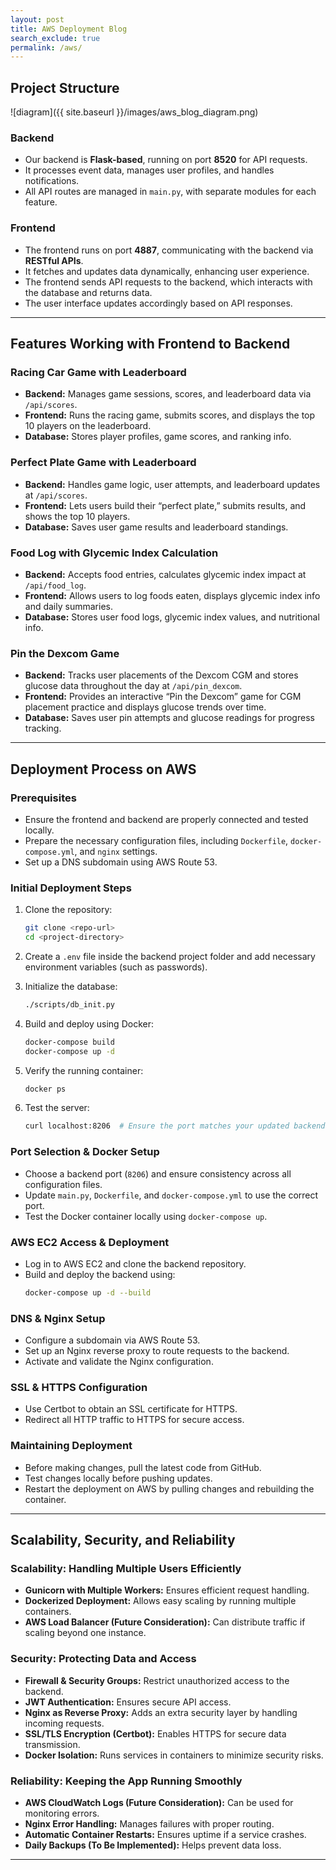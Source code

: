 ```yaml
---
layout: post
title: AWS Deployment Blog
search_exclude: true
permalink: /aws/
---
```


## Project Structure
![diagram]({{ site.baseurl }}/images/aws_blog_diagram.png)

### Backend
- Our backend is **Flask-based**, running on port **8520** for API requests.
- It processes event data, manages user profiles, and handles notifications.
- All API routes are managed in `main.py`, with separate modules for each feature.

### Frontend
- The frontend runs on port **4887**, communicating with the backend via **RESTful APIs**.
- It fetches and updates data dynamically, enhancing user experience.
- The frontend sends API requests to the backend, which interacts with the database and returns data.
- The user interface updates accordingly based on API responses.

---
## Features Working with Frontend to Backend

### Racing Car Game with Leaderboard
- **Backend:** Manages game sessions, scores, and leaderboard data via `/api/scores`.
- **Frontend:** Runs the racing game, submits scores, and displays the top 10 players on the leaderboard.
- **Database:** Stores player profiles, game scores, and ranking info.

### Perfect Plate Game with Leaderboard
- **Backend:** Handles game logic, user attempts, and leaderboard updates at `/api/scores`.
- **Frontend:** Lets users build their “perfect plate,” submits results, and shows the top 10 players.
- **Database:** Saves user game results and leaderboard standings.

### Food Log with Glycemic Index Calculation
- **Backend:** Accepts food entries, calculates glycemic index impact at `/api/food_log`.
- **Frontend:** Allows users to log foods eaten, displays glycemic index info and daily summaries.
- **Database:** Stores user food logs, glycemic index values, and nutritional info.

### Pin the Dexcom Game
- **Backend:** Tracks user placements of the Dexcom CGM and stores glucose data throughout the day at `/api/pin_dexcom`.
- **Frontend:** Provides an interactive “Pin the Dexcom” game for CGM placement practice and displays glucose trends over time.
- **Database:** Saves user pin attempts and glucose readings for progress tracking.

---
## **Deployment Process on AWS**

### Prerequisites  
- Ensure the frontend and backend are properly connected and tested locally.  
- Prepare the necessary configuration files, including `Dockerfile`, `docker-compose.yml`, and `nginx` settings.  
- Set up a DNS subdomain using AWS Route 53.  

### **Initial Deployment Steps**
1. Clone the repository:
   ```sh
   git clone <repo-url>
   cd <project-directory>
   ```

2. Create a `.env` file inside the backend project folder and add necessary environment variables (such as passwords).

3. Initialize the database:
   ```sh
   ./scripts/db_init.py
   ```

4. Build and deploy using Docker:
   ```sh
   docker-compose build
   docker-compose up -d
   ```

5. Verify the running container:
   ```sh
   docker ps
   ```

6. Test the server:
   ```sh
   curl localhost:8206  # Ensure the port matches your updated backend port
   ```

### **Port Selection & Docker Setup**  
- Choose a backend port (`8206`) and ensure consistency across all configuration files.  
- Update `main.py`, `Dockerfile`, and `docker-compose.yml` to use the correct port.  
- Test the Docker container locally using `docker-compose up`.  

### **AWS EC2 Access & Deployment**  
- Log in to AWS EC2 and clone the backend repository.  
- Build and deploy the backend using:
  ```sh
  docker-compose up -d --build
  ```

### **DNS & Nginx Setup**
- Configure a subdomain via AWS Route 53.
- Set up an Nginx reverse proxy to route requests to the backend.
- Activate and validate the Nginx configuration.

### **SSL & HTTPS Configuration**
- Use Certbot to obtain an SSL certificate for HTTPS.
- Redirect all HTTP traffic to HTTPS for secure access.

### **Maintaining Deployment**
- Before making changes, pull the latest code from GitHub.
- Test changes locally before pushing updates.
- Restart the deployment on AWS by pulling changes and rebuilding the container.

---
## **Scalability, Security, and Reliability**  

### **Scalability: Handling Multiple Users Efficiently**  
- **Gunicorn with Multiple Workers:** Ensures efficient request handling.  
- **Dockerized Deployment:** Allows easy scaling by running multiple containers.  
- **AWS Load Balancer (Future Consideration):** Can distribute traffic if scaling beyond one instance.  

### **Security: Protecting Data and Access**  
- **Firewall & Security Groups:** Restrict unauthorized access to the backend.  
- **JWT Authentication:** Ensures secure API access.  
- **Nginx as Reverse Proxy:** Adds an extra security layer by handling incoming requests.  
- **SSL/TLS Encryption (Certbot):** Enables HTTPS for secure data transmission.  
- **Docker Isolation:** Runs services in containers to minimize security risks.  

### **Reliability: Keeping the App Running Smoothly**  
- **AWS CloudWatch Logs (Future Consideration):** Can be used for monitoring errors.  
- **Nginx Error Handling:** Manages failures with proper routing.  
- **Automatic Container Restarts:** Ensures uptime if a service crashes.  
- **Daily Backups (To Be Implemented):** Helps prevent data loss.  

---

